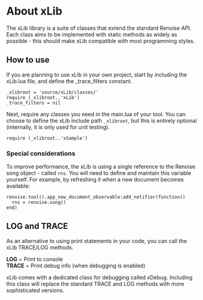 # About xLib

The xLib library is a suite of classes that extend the standard Renoise API. Each class aims to be implemented with static methods as widely as possible -  this should make xLib compatible with most programming styles. 


## How to use 

If you are planning to use xLib in your own project, start by including the xLib.lua file, and define the _trace_filters constant. 

	_xlibroot = 'source/xLib/classes/'
	require (_xlibroot..'xLib')
	_trace_filters = nil


Next, require any classes you need in the main.lua of your tool. You can choose to define the xLib include path `_xlibroot`, but this is entirely optional (internally, it is only used for unit testing).  

	require (_xlibroot..'xSample')

### Special considerations

To improve performance, the xLib is using a single reference to the Renoise song object - called `rns`. You will need to define and maintain this variable yourself. For example, by refreshing it when a new document becomes available:

	renoise.tool().app_new_document_observable:add_notifier(function()
	  rns = renoise.song()
	end)


## LOG and TRACE 

As an alternative to using print statements in your code, you can call the xLib TRACE/LOG methods. 

**LOG** = Print to console  
**TRACE** = Print debug info (when debugging is enabled) 

xLib comes with a dedicated class for debugging called xDebug. Including this class will replace the standard TRACE and LOG methods with more sophisticated versions. 

